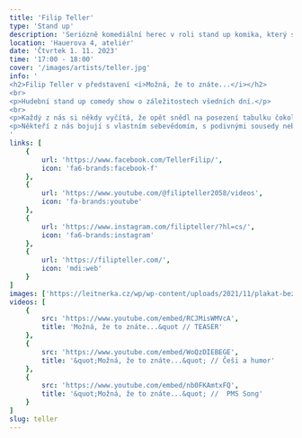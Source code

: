 ```yaml
---
title: 'Filip Teller'
type: 'Stand up'
description: 'Seriózně komediální herec v roli stand up komika, který svá autorská představení využívá jako platformu pro sdělování aktuálních témat.'
location: 'Hauerova 4, ateliér'
date: 'Čtvrtek 1. 11. 2023'
time: '17:00 - 18:00'
cover: '/images/artists/teller.jpg'
info: '
<h2>Filip Teller v představení <i>Možná, že to znáte...</i></h2>
<br>
<p>Hudební stand up comedy show o záležitostech všedních dní.</p>
<br>
<p>Každý z nás si někdy vyčítá, že opět snědl na posezení tabulku čokolády, opět nešel cvičit, nebo opět adoptoval útulkového psa. </p><br>
<p>Někteří z nás bojují s vlastním sebevědomím, s podivnými sousedy nebo s premenstruačním syndromem své ženy... Všichni tak trochu řešíme to stejné a nakonec nás nejvíc formuje a mění láska a smrt.</p>
'
links: [
    {
        url: 'https://www.facebook.com/TellerFilip/',
        icon: 'fa6-brands:facebook-f'
    },
    {
        url: 'https://www.youtube.com/@filipteller2058/videos',
        icon: 'fa-brands:youtube'
    },
    {
        url: 'https://www.instagram.com/filipteller/?hl=cs/',
        icon: 'fa6-brands:instagram'
    },
    {
        url: 'https://filipteller.com/',
        icon: 'mdi:web'
    }
]
images: ['https://leitnerka.cz/wp/wp-content/uploads/2021/11/plakat-bez-dat.jpg','https://leitnerka.cz/wp/wp-content/uploads/2022/01/1-33-1920x1278.jpg','https://rosenfeldovpalac.sk/wp-content/uploads/2022/06/004_divadlo-mozna-ze-to-znate-filip-teller_Copyright-Marek-Jan%C4%8D%C3%BAch_July-16-2022_resize.jpg']
videos: [
    {
        src: 'https://www.youtube.com/embed/RCJMisWMVcA',
        title: 'Možná, že to znáte...&quot // TEASER'
    },
    {
        src: 'https://www.youtube.com/embed/WoQzDIEBEGE',
        title: '&quot;Možná, že to znáte...&quot; // Češi a humor'
    },
    {
        src: 'https://www.youtube.com/embed/nb0FKAmtxFQ',
        title: '&quot;Možná, že to znáte...&quot; //  PMS Song'
    }
]
slug: teller
---
```


